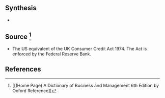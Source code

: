 ## Synthesis
- 
## Source [^1]
- The US equivalent of the UK Consumer Credit Act 1974. The Act is enforced by the Federal Reserve Bank.
## References

[^1]: [[(Home Page) A Dictionary of Business and Management 6th Edition by Oxford Reference]]
